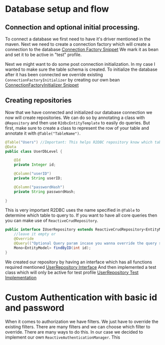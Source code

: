 # Database setup and flow

## Connection and optional initial processing.
To connect a database we first need to have it's driver mentioned in the maven.
Next we need to create a connection factory which will create a connection to the database
[Connection Factory Snippet](src/main/java/dev/kukukodes/KDAP/Auth/Service/general/config/DbConfig.java)
We mark it as bean and set it to be active in "test" profile.

Next we might want to do some post connection initialization. In my case I wanted to make sure the table schema is created.
To initialize the database after it has been connected we override existing ```ConnectionFactoryInitializer``` by creating our own bean
[ConnectionFactoryInitializer Snippet](src/main/java/dev/kukukodes/KDAP/Auth/Service/general/config/DbConfig.java)

## Creating repositories
Now that we have connected and initialized our database connection we now will create repositories.
We can do so by annotating a class with ```@Repository``` and then use ```R2dbcEntityTemplate``` to easily do queries.
But first, make sure to create a class to represent the row of your table and annotate it with ```@Table("TableName")```. 
```java
@Table("Users") //Important: This helps R2DBC repository know which table to look for
@Data
public class UserDbLevel {

    @Id
    private Integer id;

    @Column("userID")
    private String userID;

    @Column("passwordHash")
    private String passwordHash;
    
}
```
This is very important
R2DBC uses the name specified in ```@Table``` to determine which table to query to.
If you want to have all core queries then you can make use of ```ReactiveCrudRepository```.

```java
public interface IUserRepository extends ReactiveCrudRepository<EntityModel, IDType> {
    //leave it empty or
    @Override
    @Query(("Optional Query param incase you wanna override the query statement"))
    Mono<EntityModel> findByID(int id);
}
```
We created our repository by having an interface which has all functions required mentioned
[UserRepository Interface](src/main/java/dev/kukukodes/KDAP/Auth/Service/db/repo/IUserRepository.java)
And then implemented a test class which will only be active for test profile
[UserRepository Test Implementation](src/main/java/dev/kukukodes/KDAP/Auth/Service/db/repo/UserRepositoryTest.java)

# Custom Authentication with basic id and password

When it comes to authorization we have filters. We just have to override the existing filters. There are many filters and we can choose which filter to override.
There are many ways to do this. In our case we decided to implement our own ```ReactiveAuthenticationManager```. This 
